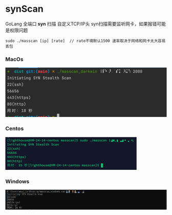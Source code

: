 # synScan
GoLang 全端口 **syn** 扫描
自定义TCP/IP头
syn扫描需要监听网卡，如果报错可能是权限问题


```
sudo ./masscan [ip] [rate]  // rate不填默认1500 速率取决于网络和网卡太大容易丢包
```


### MacOs
![img.png](imgs/img.png)

### Centos
![img_2.png](imgs/img_2.png)

### Windows
![img.png](imgs/img_3.png)

